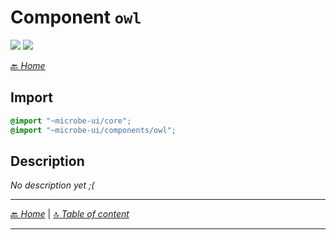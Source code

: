 # Component `owl`

![](https://img.shields.io/badge/CSS_size-5.3_KB-blue)
![](https://img.shields.io/badge/gzip-833_B-magenta)



[🔙 _Home_](./index.md)



## Import

```scss
@import "~microbe-ui/core";
@import "~microbe-ui/components/owl";
```

## Description

_No description yet ;(_


---

[🔙 _Home_](./index.md) | [🔝 _Table of content_](#component-owl)

---

